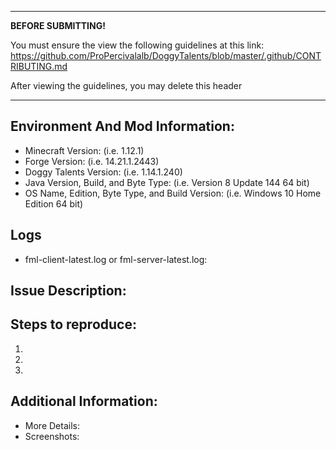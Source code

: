 --------------------------------------------------------------------------------

**BEFORE SUBMITTING!**

You must ensure the view the following guidelines at this link: https://github.com/ProPercivalalb/DoggyTalents/blob/master/.github/CONTRIBUTING.md

After viewing the guidelines, you may delete this header

--------------------------------------------------------------------------------
## Environment And Mod Information:

* Minecraft Version: (i.e. 1.12.1)
* Forge Version: (i.e. 14.21.1.2443)
* Doggy Talents Version: (i.e. 1.14.1.240)
* Java Version, Build, and Byte Type: (i.e. Version 8 Update 144 64 bit)
* OS Name, Edition, Byte Type, and Build Version: (i.e. Windows 10 Home Edition 64 bit)

## Logs
- fml-client-latest.log or fml-server-latest.log: 

## Issue Description:



## Steps to reproduce:

1. 
2. 
3. 

## Additional Information:
- More Details: 
- Screenshots: 
